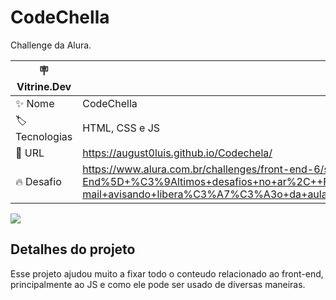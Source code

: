 # CodeChella

Challenge da Alura.

| :placard: Vitrine.Dev |     |
| -------------  | --- |
| :sparkles: Nome        | CodeChella
| :label: Tecnologias | HTML, CSS e JS
| :rocket: URL         | https://august0luis.github.io/Codechela/
| :fire: Desafio     | https://www.alura.com.br/challenges/front-end-6/semana-03-04-inscricoes-ingressos?utm_source=ActiveCampaign&utm_medium=email&utm_content=%5BChallenge+Front-End%5D+%C3%9Altimos+desafios+no+ar%2C++FIRSTNAME++%E2%9C%85&utm_campaign=%5BCHALLENGE%5D%28Front-end+6a+ed+%29++E-mail+avisando+libera%C3%A7%C3%A3o+da+aula+03e04+%2B+convite+live+code+review&vgo_ee=66GaCrd31JIs48XkPkVjET93Lun2Kcqet4CKU%2BIO0Ejufr2%2BaKtgOTZp8cI%3D%3ALl8RXXg7hRmhzcpkVtar%2FNVdMRWwncIL

<!-- Inserir imagem com a #vitrinedev ao final do link -->
![](https://august0luis.github.io/Codechela/img/Banner.png#vitrinedev)

## Detalhes do projeto

Esse projeto ajudou muito a fixar todo o conteudo relacionado ao front-end, principalmente ao JS e como ele pode ser usado de diversas maneiras.
